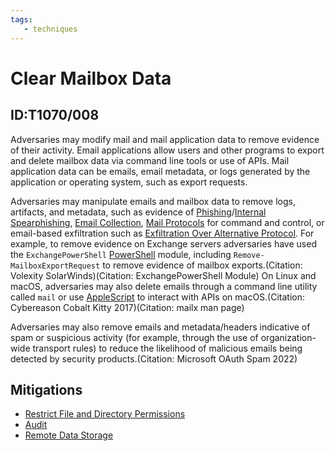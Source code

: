```yaml
---
tags:
   - techniques
---
```

# Clear Mailbox Data
## ID:T1070/008
Adversaries may modify mail and mail application data to remove evidence of their activity. Email applications allow users and other programs to export and delete mailbox data via command line tools or use of APIs. Mail application data can be emails, email metadata, or logs generated by the application or operating system, such as export requests. 

Adversaries may manipulate emails and mailbox data to remove logs, artifacts, and metadata, such as evidence of [Phishing](techniques/T1566)/[Internal Spearphishing](techniques/T1534), [Email Collection](techniques/T1114), [Mail Protocols](techniques/T1071/003) for command and control, or email-based exfiltration such as [Exfiltration Over Alternative Protocol](techniques/T1048). For example, to remove evidence on Exchange servers adversaries have used the <code>ExchangePowerShell</code> [PowerShell](techniques/T1059/001) module, including <code>Remove-MailboxExportRequest</code> to remove evidence of mailbox exports.(Citation: Volexity SolarWinds)(Citation: ExchangePowerShell Module) On Linux and macOS, adversaries may also delete emails through a command line utility called <code>mail</code>  or use [AppleScript](techniques/T1059/002) to interact with APIs on macOS.(Citation: Cybereason Cobalt Kitty 2017)(Citation: mailx man page)

Adversaries may also remove emails and metadata/headers indicative of spam or suspicious activity (for example, through the use of organization-wide transport rules) to reduce the likelihood of malicious emails being detected by security products.(Citation: Microsoft OAuth Spam 2022)
## Mitigations
* [Restrict File and Directory Permissions](mitigations/M1022)
* [Audit](mitigations/M1047)
* [Remote Data Storage](mitigations/M1029)
